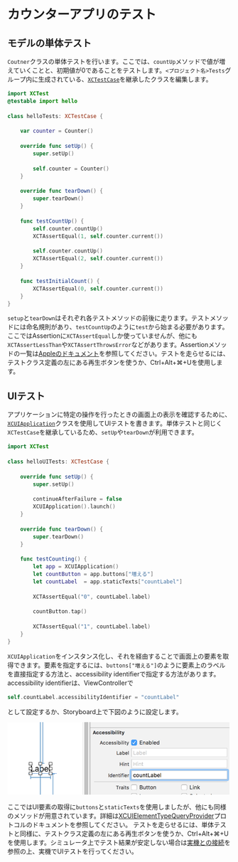 # カウンターアプリのテスト

## モデルの単体テスト

`Coutner`クラスの単体テストを行います。ここでは、`countUp`メソッドで値が増えていくことと、初期値が0であることをテストします。`<プロジェクト名>Tests`グループ内に生成されている、[`XCTestCase`](https://developer.apple.com/reference/xctest/xctestcase)を継承したクラスを編集します。

```swift
import XCTest
@testable import hello

class helloTests: XCTestCase {

    var counter = Counter()

    override func setUp() {
        super.setUp()

        self.counter = Counter()
    }

    override func tearDown() {
        super.tearDown()
    }

    func testCountUp() {
        self.counter.countUp()
        XCTAssertEqual(1, self.counter.current())

        self.counter.countUp()
        XCTAssertEqual(2, self.counter.current())
    }

    func testInitialCount() {
        XCTAssertEqual(0, self.counter.current())
    }
}
```

`setup`と`tearDown`はそれぞれ各テストメソッドの前後に走ります。テストメソッドには命名規則があり、`testCountUp`のように`test`から始まる必要があります。ここではAssertionに`XCTAssertEqual`しか使っていませんが、他にも`XCTAssertLessThan`や`XCTAssertThrowsError`などがあります。Assertionメソッドの一覧は[Appleのドキュメント](https://developer.apple.com/library/mac/documentation/DeveloperTools/Conceptual/testing_with_xcode/chapters/04-writing_tests.html#//apple_ref/doc/uid/TP40014132-CH4-SW35)を参照してください。テストを走らせるには、テストクラス定義の左にある再生ボタンを使うか、Ctrl+Alt+⌘+Uを使用します。

## UIテスト

アプリケーションに特定の操作を行ったときの画面上の表示を確認するために、[`XCUIApplication`](https://developer.apple.com/reference/xctest/xcuiapplication)クラスを使用してUIテストを書きます。単体テストと同じく`XCTestCase`を継承しているため、`setUp`や`tearDown`が利用できます。

```swift
import XCTest

class helloUITests: XCTestCase {

    override func setUp() {
        super.setUp()

        continueAfterFailure = false
        XCUIApplication().launch()
    }

    override func tearDown() {
        super.tearDown()
    }

    func testCounting() {
        let app = XCUIApplication()
        let countButton = app.buttons["増える"]
        let countLabel  = app.staticTexts["countLabel"]

        XCTAssertEqual("0", countLabel.label)

        countButton.tap()

        XCTAssertEqual("1", countLabel.label)
    }
}
```

`XCUIApplication`をインスタンス化し、それを経由することで画面上の要素を取得できます。要素を指定するには、`buttons["増える"]`のように要素上のラベルを直接指定する方法と、accessibility identifierで指定する方法があります。accessibility identifierは、ViewControllerで

```swift
self.countLabel.accessibilityIdentifier = "countLabel"
```

として設定するか、Storyboard上で下図のように設定します。

<img src="../assets/testing-counter-app/accessibility-identifier.png" alt="Accessibility Identifierの設定" width="500px">

ここではUI要素の取得に`buttons`と`staticTexts`を使用しましたが、他にも同様のメソッドが用意されています。詳細は[XCUIElementTypeQueryProvider](https://developer.apple.com/reference/xctest/xcuielementtypequeryprovider)プロトコルのドキュメントを参照してください。
テストを走らせるには、単体テストと同様に、テストクラス定義の左にある再生ボタンを使うか、Ctrl+Alt+⌘+Uを使用します。シミュレータ上でテスト結果が安定しない場合は[実機との接続](./actual-device.md)を参照の上、実機でUIテストを行ってください。
